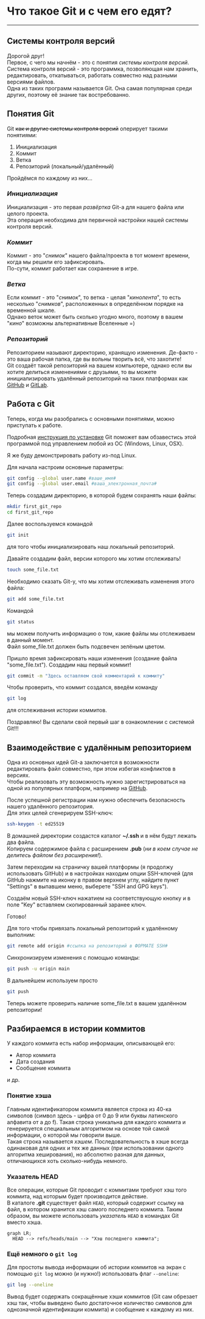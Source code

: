 # __Что такое Git и с чем его едят?__
---
## Системы контроля версий<br>
Дорогой друг!  
Первое, с чего мы начнём - это с понятия *системы контроля версий*.  
Система контроля версий - это программка, позволяющая нам хранить,  редактировать, откатываться, работать совместно над разными версиями файлов.<br>
Одна из таких программ называется Git. Она самая популярная среди других, поэтому её знание так востребованно.<br>


## Понятия Git<br>
Git ~~как и другие системы контроля версий~~ оперирует такими понятиями:  
1. Инициализация
2. Коммит
3. Ветка
4. Репозиторий (локальный/удалённый)<br>

Пройдёмся по каждому из них...<br>

### _Инициализация_<br>
Инициализация - это первая _развёртка_ Git-а для нашего файла или целого проекта.  
Эта операция необходима для первичной настройки нашей системы контроля версий.<br>
### _Коммит_  
Коммит - это "_снимок_" нашего файла/проекта в тот момент времени, когда мы решили его зафиксировать.  
По-сути, коммит работает как сохранение в игре.<br>
### _Ветка_  
Если коммит - это "_снимок_", то ветка - целая "_кинолента_", то есть несколько "_снимков_", расположенных в определённом порядке на временной шкале.  
Однако веток может быть сколько угодно много, поэтому в вашем "_кино_" возможны альтернативные Вселенные =)<br>
### _Репозиторий_  
Репозиторием называют директорию, хранящую изменения. Де-факто - это ваша рабочая папка, где вы вольны творить всё, что захотите!  
Git создаёт такой репозиторий на вашем компьютере, однако если вы хотите делиться изменениями с друзьями, то вы можете инициализировать удалённый репозиторий на таких платформах как [GitHub](https://github.com/ "Самая популярная платформа для создания удалённых репозиториев!") и [GitLab](https://gitlab.com/ "Не менее популярная git-платформа.").<br>

## Работа с Git<br>
Теперь, когда мы разобрались с основными понятиями, можно приступать к работе.  

Подробная [инструкция по установке](https://git-scm.com/book/ru/v2/%D0%92%D0%B2%D0%B5%D0%B4%D0%B5%D0%BD%D0%B8%D0%B5-%D0%A3%D1%81%D1%82%D0%B0%D0%BD%D0%BE%D0%B2%D0%BA%D0%B0-Gitl) Git поможет вам обзавестись этой программой под управлением любой из ОС (Windows, Linux, OSX).

Я же буду демонстрировать работу из-под Linux.  

Для начала настроим основные параметры:
```bash
git config --global user.name #ваше_имя#
git config --global user.email #ваша_электронная_почта#
```

Теперь создадим директорию, в которой будем сохранять наши файлы:<br>
```bash
mkdir first_git_repo
cd first_git_repo
```   

Далее воспользуемся командой
```bash
git init
```
для того чтобы инициализировать наш локальный репозиторий.<br>

Давайте создадим файл, версии которого мы хотим отслеживать!
```bash
touch some_file.txt
```  

Необходимо сказать Git-у, что мы хотим отслеживать изменения этого файла:  
```bash
git add some_file.txt
```   

Командой
```bash
git status
```
мы можем получить информацию о том, какие файлы мы отслеживаем в данный момент.  
Файл some_file.txt должен быть подсвечен зелёным цветом.  

Пришло время зафиксировать наши изменения (создание файла "some_file.txt"). Создадим наш первый коммит!  
```bash
git commit -m "Здесь оставляем свой комментарий к коммиту"
```  

Чтобы проверить, что коммит создался, введём команду
```bash
git log
```
для отслеживания истории коммитов.  

Поздравляю! Вы сделали свой первый шаг в ознакомлении с системой Git!!!

## Взаимодействие с удалённым репозиторием<br>
Одна из основных идей Git-а заключается в возможности редактировать файл совместно, при этом избегая конфликтов в версиях.  
Чтобы реализовать эту возможность нужно зарегистрироваться на одной из популярных платформ, например на [GitHub](https://github.com).

После успешной регистрации нам нужно обеспечить безопасность нашего удалённого репозитория.  
Для этих целей сгенерируем SSH-ключ:
```bash
ssh-keygen -t ed25519
```  
В домашней директории создастся каталог **~/.ssh** и в нём будут лежать два файла.  
Копируем содержимое файла с расширением **.pub** (_ни в коем случае не делитесь файлом без расширения!_).  

Затем переходим на страничку вашей платформы (я продолжу использовать GitHub) и в настройках находим опции SSH-ключей (для GitHub нажмите на иконку в правом верхнем углу, найдите пункт "Settings" в выпавшем меню, выберете "SSH and GPG keys").  

Создаём новый SSH-ключ нажатием на соответствующую кнопку и в поле "Key" вставляем скопированный заранее ключ.  

Готово!

Для того чтобы привязать локальный репозиторий к удалённому выполним:
```bash
git remote add origin #ссылка на репозиторий в ФОРМАТЕ SSH#
```  

Синхронизируем изменения с помощью команды:
```bash
git push -u origin main
```

В дальнейшем используем просто
```bash
git push
```

Теперь можете проверить наличие some_file.txt в вашем удалённом репозитории!

## Разбираемся в истории коммитов  
У каждого коммита есть набор информации, описывающей его:

- Автор коммита
- Дата создания
- Сообщение коммита

и др.

### Понятие хэша

Главным идентификатором коммита является строка из 40-ка символов (символ здесь - цифра от 0 до 9 или буквы латинского алфавита от a до f). Такая строка уникальна для каждого коммита и генерируется специальным алгоритмом на основе той самой информации, о которой мы говорили выше.  
Такая строка называется _хэшем_. Последовательность в хэше всегда одинаковая для одних и тех же данных (при использовании одного алгоритма хеширования), но абсолютно разная для данных, отличающихся хоть сколько-нибудь немного.<br>

### Указатель HEAD

Все операции, которые Git проводит с коммитами требуют хэш того коммита, над которым будет производится действие.  
В каталоге **.git** существует файл ``HEAD``, который содержит ссылку на файл, в котором хранится хэш самого последнего коммита. Таким образом, вы можете использовать _указатель_ `HEAD` в командах Git вместо хэша.

```mermaid
graph LR;
  HEAD --> refs/heads/main --> "Хэш последнего коммита";
```

### Ещё немного о `git log`

Для простоты вывода информации об истории коммитов на экран с помощью `git log` можно (и нужно!) использовать флаг `--oneline`:
```bash
git log --oneline
```  
Вывод будет содержать сокращённые хэши коммитов (Git сам обрезает хэш так, чтобы выведено было достаточное количество символов для однозначной идентификации коммита) и сообщение к каждому из них.
